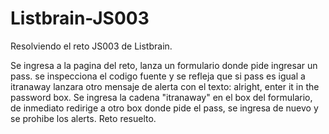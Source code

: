 # Listbrain-JS003
Resolviendo el reto JS003 de Listbrain.

Se ingresa a la pagina del reto, lanza un formulario donde pide ingresar un pass.
se inspecciona el codigo fuente y se refleja que si pass es igual a itranaway lanzara
otro mensaje de alerta con el texto: alright, enter it in the password box.
Se ingresa la cadena "itranaway" en el box del formulario, de inmediato redirige a otro box donde
pide el pass, se ingresa de nuevo y se prohibe los alerts. Reto resuelto.
